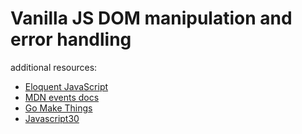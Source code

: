 # Vanilla JS DOM manipulation and error handling

additional resources:

- [Eloquent JavaScript](https://eloquentjavascript.net/15_event.html)
- [MDN events docs](https://developer.mozilla.org/en-US/docs/Learn/JavaScript/Building_blocks/Events)
- [Go Make Things](https://gomakethings.com/)
- [Javascript30](https://javascript30.com/)
